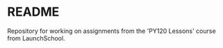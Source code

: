 # README #
Repository for working on assignments from the 'PY120 Lessons' course from LaunchSchool. 